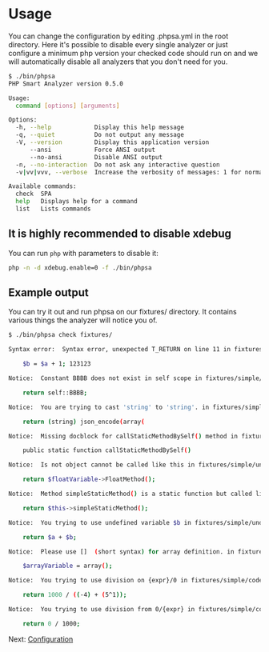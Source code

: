 # Usage

You can change the configuration by editing .phpsa.yml in the root directory. Here it's possible to disable every single analyzer or just configure a minimum php version your checked code should run on and we will automatically disable all analyzers that you don't need for you.

```sh
$ ./bin/phpsa
PHP Smart Analyzer version 0.5.0

Usage:
  command [options] [arguments]

Options:
  -h, --help            Display this help message
  -q, --quiet           Do not output any message
  -V, --version         Display this application version
      --ansi            Force ANSI output
      --no-ansi         Disable ANSI output
  -n, --no-interaction  Do not ask any interactive question
  -v|vv|vvv, --verbose  Increase the verbosity of messages: 1 for normal output, 2 for more verbose output and 3 for debug

Available commands:
  check  SPA
  help   Displays help for a command
  list   Lists commands
```

## It is highly recommended to disable xdebug

You can run `php` with parameters to disable it:

```sh
php -n -d xdebug.enable=0 -f ./bin/phpsa
```

## Example output

You can try it out and run phpsa on our fixtures/ directory. It contains various things the analyzer will notice you of.

```sh
$ ./bin/phpsa check fixtures/

Syntax error:  Syntax error, unexpected T_RETURN on line 11 in fixtures/simple/syntax/Error2.php 

    $b = $a + 1; 123123

Notice:  Constant BBBB does not exist in self scope in fixtures/simple/undefined/Const.php on 29 [undefined-const]

    return self::BBBB; 

Notice:  You are trying to cast 'string' to 'string'. in fixtures/simple/code-smell/StandardFunctionCall.php on 16 [stupid.cast]

    return (string) json_encode(array(

Notice:  Missing docblock for callStaticMethodBySelf() method in fixtures/Compiling/Expression/StaticCall.php on 18 [missing-docblock]

    public static function callStaticMethodBySelf()

Notice:  Is not object cannot be called like this in fixtures/simple/undefined/MCall.php on 101 [mcall.not-object]

    return $floatVariable->FloatMethod(); 

Notice:  Method simpleStaticMethod() is a static function but called like class method in fixtures/simple/undefined/MCall.php on 119 [mcall.static]

    return $this->simpleStaticMethod(); 

Notice:  You trying to use undefined variable $b in fixtures/simple/undefined/LocalVariable.php on 13 [undefined-variable]

    return $a + $b; 

Notice:  Please use []  (short syntax) for array definition. in fixtures/simple/undefined/MCall.php on 79 [array.short-syntax]

    $arrayVariable = array(); 

Notice:  You trying to use division on {expr}/0 in fixtures/simple/code-smell/DivisionZero.php on 52 [division-zero]

    return 1000 / ((-4) + (5^1)); 

Notice:  You trying to use division from 0/{expr} in fixtures/simple/code-smell/DivisionZero.php on 60 [division-zero]

    return 0 / 1000; 

```

Next: [Configuration](./03_Configuration.md)
